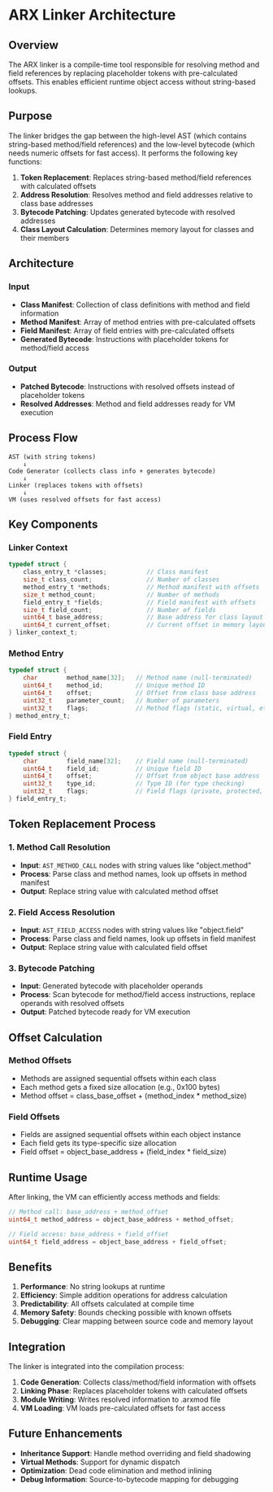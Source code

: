 # ARX Linker Architecture

## Overview

The ARX linker is a compile-time tool responsible for resolving method and field references by replacing placeholder tokens with pre-calculated offsets. This enables efficient runtime object access without string-based lookups.

## Purpose

The linker bridges the gap between the high-level AST (which contains string-based method/field references) and the low-level bytecode (which needs numeric offsets for fast access). It performs the following key functions:

1. **Token Replacement**: Replaces string-based method/field references with calculated offsets
2. **Address Resolution**: Resolves method and field addresses relative to class base addresses
3. **Bytecode Patching**: Updates generated bytecode with resolved addresses
4. **Class Layout Calculation**: Determines memory layout for classes and their members

## Architecture

### Input
- **Class Manifest**: Collection of class definitions with method and field information
- **Method Manifest**: Array of method entries with pre-calculated offsets
- **Field Manifest**: Array of field entries with pre-calculated offsets
- **Generated Bytecode**: Instructions with placeholder tokens for method/field access

### Output
- **Patched Bytecode**: Instructions with resolved offsets instead of placeholder tokens
- **Resolved Addresses**: Method and field addresses ready for VM execution

## Process Flow

```
AST (with string tokens) 
    ↓
Code Generator (collects class info + generates bytecode)
    ↓
Linker (replaces tokens with offsets)
    ↓
VM (uses resolved offsets for fast access)
```

## Key Components

### Linker Context
```c
typedef struct {
    class_entry_t *classes;           // Class manifest
    size_t class_count;               // Number of classes
    method_entry_t *methods;          // Method manifest with offsets
    size_t method_count;              // Number of methods
    field_entry_t *fields;            // Field manifest with offsets
    size_t field_count;               // Number of fields
    uint64_t base_address;            // Base address for class layout
    uint64_t current_offset;          // Current offset in memory layout
} linker_context_t;
```

### Method Entry
```c
typedef struct {
    char        method_name[32];   // Method name (null-terminated)
    uint64_t    method_id;         // Unique method ID
    uint64_t    offset;            // Offset from class base address
    uint32_t    parameter_count;   // Number of parameters
    uint32_t    flags;             // Method flags (static, virtual, etc.)
} method_entry_t;
```

### Field Entry
```c
typedef struct {
    char        field_name[32];    // Field name (null-terminated)
    uint64_t    field_id;          // Unique field ID
    uint64_t    offset;            // Offset from object base address
    uint32_t    type_id;           // Type ID (for type checking)
    uint32_t    flags;             // Field flags (private, protected, etc.)
} field_entry_t;
```

## Token Replacement Process

### 1. Method Call Resolution
- **Input**: `AST_METHOD_CALL` nodes with string values like "object.method"
- **Process**: Parse class and method names, look up offsets in method manifest
- **Output**: Replace string value with calculated method offset

### 2. Field Access Resolution
- **Input**: `AST_FIELD_ACCESS` nodes with string values like "object.field"
- **Process**: Parse class and field names, look up offsets in field manifest
- **Output**: Replace string value with calculated field offset

### 3. Bytecode Patching
- **Input**: Generated bytecode with placeholder operands
- **Process**: Scan bytecode for method/field access instructions, replace operands with resolved offsets
- **Output**: Patched bytecode ready for VM execution

## Offset Calculation

### Method Offsets
- Methods are assigned sequential offsets within each class
- Each method gets a fixed size allocation (e.g., 0x100 bytes)
- Method offset = class_base_offset + (method_index * method_size)

### Field Offsets
- Fields are assigned sequential offsets within each object instance
- Each field gets its type-specific size allocation
- Field offset = object_base_address + (field_index * field_size)

## Runtime Usage

After linking, the VM can efficiently access methods and fields:

```c
// Method call: base_address + method_offset
uint64_t method_address = object_base_address + method_offset;

// Field access: base_address + field_offset
uint64_t field_address = object_base_address + field_offset;
```

## Benefits

1. **Performance**: No string lookups at runtime
2. **Efficiency**: Simple addition operations for address calculation
3. **Predictability**: All offsets calculated at compile time
4. **Memory Safety**: Bounds checking possible with known offsets
5. **Debugging**: Clear mapping between source code and memory layout

## Integration

The linker is integrated into the compilation process:

1. **Code Generation**: Collects class/method/field information with offsets
2. **Linking Phase**: Replaces placeholder tokens with calculated offsets
3. **Module Writing**: Writes resolved information to .arxmod file
4. **VM Loading**: VM loads pre-calculated offsets for fast access

## Future Enhancements

- **Inheritance Support**: Handle method overriding and field shadowing
- **Virtual Methods**: Support for dynamic dispatch
- **Optimization**: Dead code elimination and method inlining
- **Debug Information**: Source-to-bytecode mapping for debugging
